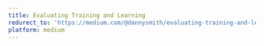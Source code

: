 ```yaml
---
title: Evaluating Training and Learning
redurect_to: 'https://medium.com/@dannysmith/evaluating-training-and-learning-a19ff80a9eac'
platform: medium
---
```

